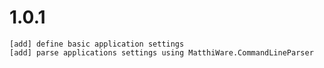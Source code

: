 1.0.1
=====
	[add] define basic application settings 
	[add] parse applications settings using MatthiWare.CommandLineParser
